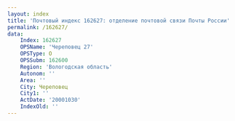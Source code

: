 ```yaml
---
layout: index
title: 'Почтовый индекс 162627: отделение почтовой связи Почты России'
permalink: /162627/
data:
    Index: 162627
    OPSName: 'Череповец 27'
    OPSType: О
    OPSSubm: 162600
    Region: 'Вологодская область'
    Autonom: ''
    Area: ''
    City: Череповец
    City1: ''
    ActDate: '20001030'
    IndexOld: ''
---
```


